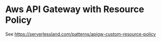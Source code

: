 # Aws API Gateway with Resource Policy

See https://serverlessland.com/patterns/apigw-custom-resource-policy
